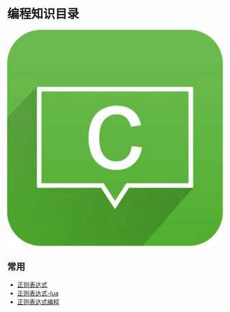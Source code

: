 # 编程知识目录

<div align="center">
    <img src="https://github.com/xuanchengsunjin/Jim_note/blob/sandbox/resource/img/code/code_logo.jpg" width="900px">
</div>


## 常用

- [正则表达式](https://github.com/xuanchengsunjin/Jim_note/blob/sandbox/note/C++/common_knowledge/regexp.md)
- [正则表达式-lua](https://www.cnblogs.com/meamin9/p/4502461.html)
- [正则表达式编程](https://github.com/xuanchengsunjin/Jim_note/blob/sandbox/note/C++/common_knowledge/regexp_code.md)
